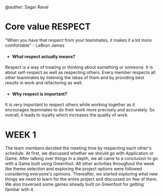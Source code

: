 @auther: Sagar Raval

# Core value RESPECT
"When you have that respect from your teammates, it makes it a lot more comfortable" - LeBron James

- #### What respect actually means?
Respect is a way of treating or thinking about something or someone. It is about self-respect as well as respecting others. Every member respects all other teammates by listening the ideas of them and by providing best results in work and refactoring as well. 

- #### Why respect is important?
It is very important to respect others while working together as it encourages teammates to do their work more precisely and accurately. So overall, it leads to loyalty which increases the quality of work.

# WEEK 1

The team members decided the meeting time by respecting each other's schedule. At first, we discussed whether we should go with Application or Game. After talking over things in a depth, we all came to a conclusion to go with a Game built using Greenfoot. All other activities throughout the week like theme selection and exploring the project options were followed considering everyone's opinions. Thereafter, we started exploring what new things we need to learn for the entire project and discussed on few of them. We also traversed some games already built on Greenfoot for getting familiar with it.
